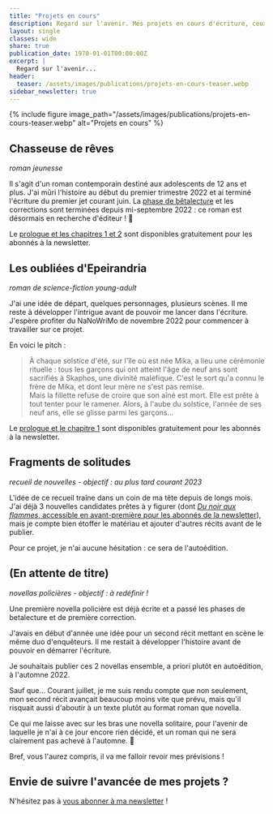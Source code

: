 ```yaml
---
title: "Projets en cours"
description: Regard sur l'avenir. Mes projets en cours d'écriture, ceux à paraître, ceux qui attendent que les autres leur laissent la place...
layout: single
classes: wide
share: true
publication_date: 1970-01-01T00:00:00Z
excerpt: |
  Regard sur l'avenir...
header:
  teaser: /assets/images/publications/projets-en-cours-teaser.webp
sidebar_newsletter: true
---
```


{% include figure image_path="/assets/images/publications/projets-en-cours-teaser.webp" alt="Projets en cours" %}

## Chasseuse de rêves

*roman jeunesse*

Il s'agit d'un roman contemporain destiné aux adolescents de 12 ans et plus. J'ai mûri l'histoire au début du premier trimestre 2022 et ai terminé l'écriture du premier jet courant juin. La [phase de bêtalecture](/lecture/jeunesse/2022/06/23/b%C3%AAta-lecture-chasseuse-de-r%C3%AAves.html) et les corrections sont terminées depuis mi-septembre 2022&nbsp;: ce roman est désormais en recherche d'éditeur&nbsp;! 🤞

Le [prologue et les chapitres&nbsp;1 et 2](/bonus#textes-à-télécharger) sont disponibles gratuitement pour les abonnés à la newsletter.


## Les oubliées d'Epeirandria

*roman de science-fiction young-adult*

J'ai une idée de départ, quelques personnages, plusieurs scènes. Il me reste à développer l'intrigue avant de pouvoir me lancer dans l'écriture. J'espère profiter du NaNoWriMo de novembre 2022 pour commencer à travailler sur ce projet.

En voici le pitch&nbsp;:
> À chaque solstice d'été, sur l'île où est née Mika, a lieu une cérémonie rituelle&nbsp;: tous les garçons qui ont atteint l'âge de neuf ans sont sacrifiés à Skaphos, une divinité maléfique. C'est le sort qu'a connu le frère de Mika, et dont leur mère ne s'est pas remise. <br>
Mais la fillette refuse de croire que son aîné est mort. Elle est prête à tout tenter pour le ramener. Alors, à l'aube du solstice, l'année de ses neuf ans, elle se glisse parmi les garçons&hellip;

Le [prologue et le chapitre&nbsp;1](/bonus#textes-à-télécharger) sont disponibles gratuitement pour les abonnés à la newsletter.

## Fragments de solitudes

*recueil de nouvelles - objectif&nbsp;: au plus tard courant 2023*

L'idée de ce recueil traîne dans un coin de ma tête depuis de longs mois. J'ai déjà 3 nouvelles candidates prêtes à y figurer (dont [*Du noir aux flammes*, accessible en avant-première pour les abonnés de la newsletter](/bonus#textes-à-télécharger)), mais je compte bien étoffer le matériau et ajouter d'autres récits avant de le publier.

Pour ce projet, je n'ai aucune hésitation&nbsp;: ce sera de l'autoédition.


## (En attente de titre)

*novellas policières - objectif&nbsp;: à redéfinir&nbsp;!*

Une première novella policière est déjà écrite et a passé les phases de betalecture et de première correction.

J'avais en début d'année une idée pour un second récit mettant en scène le même duo d'enquêteurs. Il me restait à développer l'histoire avant de pouvoir en démarrer l'écriture.

Je souhaitais publier ces 2 novellas ensemble, a priori plutôt en autoédition, à l'automne 2022.

Sauf que&hellip; Courant juillet, je me suis rendu compte que non seulement, mon second récit avançait beaucoup moins vite que prévu, mais qu'il risquait aussi d'aboutir à un texte plutôt au format roman que novella.

Ce qui me laisse avec sur les bras une novella solitaire, pour l'avenir de laquelle je n'ai à ce jour encore rien décidé, et un roman qui ne sera clairement pas achevé à l'automne. 🤔

Bref, vous l'aurez compris, il va me falloir revoir mes prévisions&nbsp;!


## Envie de suivre l'avancée de mes projets&nbsp;?

N'hésitez pas à <a href="{{ '/bonus' | relative_url }}">vous abonner à ma newsletter</a>&nbsp;!


